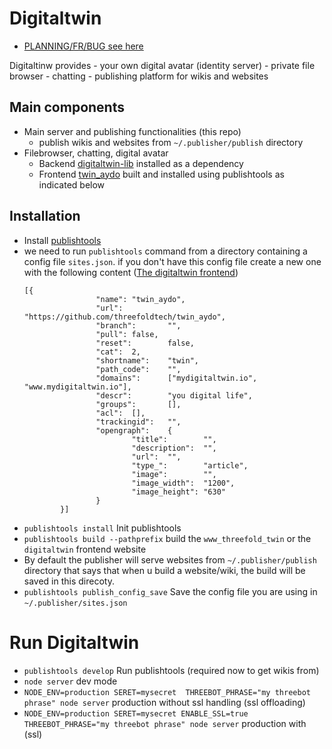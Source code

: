 # Digitaltwin


- [PLANNING/FR/BUG see here](https://circles.threefold.me/project/despiegk-product_publisher/issues)

Digitaltinw provides
    - your own digital avatar (identity server)
    - private file browser
    - chatting
    - publishing platform  for wikis and websites

## Main components
- Main server and publishing functionalities (this repo)
    - publish wikis and websites from `~/.publisher/publish` directory
- Filebrowser, chatting, digital avatar 
    - Backend [digitaltwin-lib](https://github.com/threefoldtech/digitaltwin-lib) installed as a dependency
    - Frontend [twin_aydo](https://github.com/threefoldtech/twin_aydo) built and installed using publishtools as indicated below
 
## Installation
- Install [publishtools](https://info.threefold.io/info/publishtools#/publishtools__install)
- we need to run `publishtools` command from a directory containing a config file `sites.json`. if you don't have this config file create a new one with the following content ([The digitaltwin frontend](https://github.com/threefoldtech/twin_aydo))
    ```
    [{
                    "name": "twin_aydo",
                    "url":  "https://github.com/threefoldtech/twin_aydo",
                    "branch":       "",
                    "pull": false,
                    "reset":        false,
                    "cat":  2,
                    "shortname":    "twin",
                    "path_code":    "",
                    "domains":      ["mydigitaltwin.io", "www.mydigitaltwin.io"],
                    "descr":        "you digital life",
                    "groups":       [],
                    "acl":  [],
                    "trackingid":   "",
                    "opengraph":    {
                            "title":        "",
                            "description":  "",
                            "url":  "",
                            "type_":        "article",
                            "image":        "",
                            "image_width":  "1200",
                            "image_height": "630"
                    }
            }]
    ```
- `publishtools install` Init publishtools 
- `publishtools build --pathprefix` build the `www_threefold_twin` or the `digitaltwin` frontend website
- By default the publisher will serve websites from `~/.publisher/publish` directory that says that when u build a website/wiki, the build will be saved in this direcoty.
- `publishtools publish_config_save` Save the config file you are using in `~/.publisher/sites.json`

# Run Digitaltwin
- `publishtools develop` Run publishtools (required now to get wikis from) 
- `node server` dev mode
- `NODE_ENV=production SERET=mysecret  THREEBOT_PHRASE="my threebot phrase" node server` production without ssl handling (ssl offloading)
- `NODE_ENV=production SERET=mysecret ENABLE_SSL=true THREEBOT_PHRASE="my threebot phrase" node server` production with (ssl)
